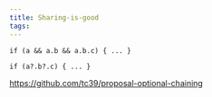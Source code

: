 ```yaml
---
title: Sharing-is-good
tags:
---
```




```
if (a && a.b && a.b.c) { ... }  

if (a?.b?.c) { ... }
```

https://github.com/tc39/proposal-optional-chaining

